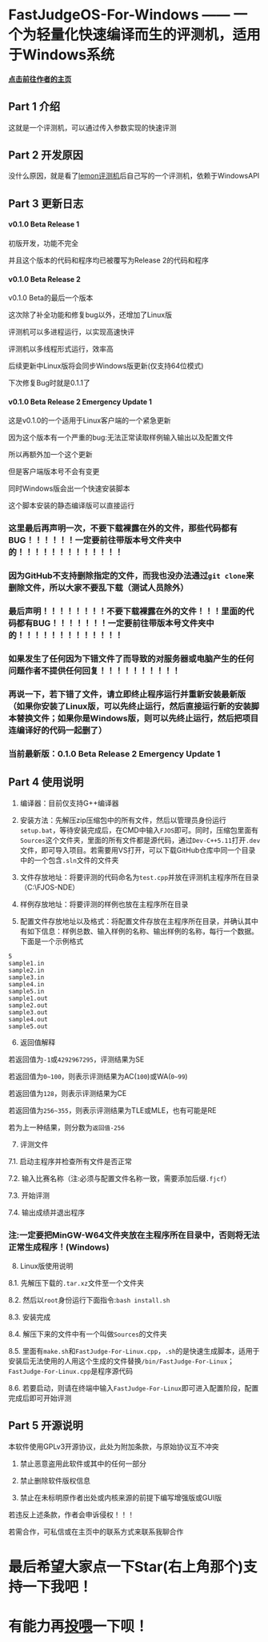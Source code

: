 # FastJudgeOS-For-Windows —— 一个为轻量化快速编译而生的评测机，适用于Windows系统

#### [点击前往作者的主页](https://enderdragon114514.github.io/Homepage/index.html)

## Part 1 介绍

这就是一个评测机，可以通过传入参数实现的快速评测

## Part 2 开发原因

没什么原因，就是看了[lemon评测机](https://oi-wiki.org/tools/judger/lemon/)后自己写的一个评测机，依赖于WindowsAPI

## Part 3 更新日志

#### v0.1.0 Beta Release 1

初版开发，功能不完全

并且这个版本的代码和程序均已被覆写为Release 2的代码和程序

#### v0.1.0 Beta Release 2

v0.1.0 Beta的最后一个版本

这次除了补全功能和修复bug以外，还增加了Linux版

评测机可以多进程运行，以实现高速快评

评测机以多线程形式运行，效率高

后续更新中Linux版将会同步Windows版更新(仅支持64位模式)

下次修复Bug时就是0.1.1了

#### v0.1.0 Beta Release 2 Emergency Update 1

这是v0.1.0的一个适用于Linux客户端的一个紧急更新

因为这个版本有一个严重的bug:无法正常读取样例输入输出以及配置文件

所以再额外加一个这个更新

但是客户端版本号不会有变更

同时Windows版会出一个快速安装脚本

这个脚本安装的静态编译版可以直接运行

### 这里最后再声明一次，不要下载裸露在外的文件，那些代码都有BUG！！！！！！一定要前往带版本号文件夹中的！！！！！！！！！！！！！

### 因为GitHub不支持删除指定的文件，而我也没办法通过`git clone`来删除文件，所以大家不要乱下载（测试人员除外）

### 最后声明！！！！！！！！不要下载裸露在外的文件！！！里面的代码都有BUG！！！！！！！一定要前往带版本号文件夹中的！！！！！！！！！！！！！

### 如果发生了任何因为下错文件了而导致的对服务器或电脑产生的任何问题作者不提供任何回复！！！！！！！！！！

### 再说一下，若下错了文件，请立即终止程序运行并重新安装最新版（如果你安装了Linux版，可以先终止运行，然后直接运行新的安装脚本替换文件；如果你是Windows版，则可以先终止运行，然后把项目连编译好的代码一起删了）

### 当前最新版：0.1.0 Beta Release 2 Emergency Update 1

## Part 4 使用说明

1. 编译器：目前仅支持G++编译器

2. 安装方法：先解压zip压缩包中的所有文件，然后以管理员身份运行`setup.bat`，等待安装完成后，在CMD中输入`FJOS`即可。同时，压缩包里面有`Sources`这个文件夹，里面的所有文件都是源代码，通过`Dev-C++5.11`打开`.dev`文件，即可导入项目。若需要用VS打开，可以下载GitHub仓库中同一个目录中的一个包含`.sln`文件的文件夹
 
3. 文件存放地址：将要评测的代码命名为`test.cpp`并放在评测机主程序所在目录（C:\FJOS-NDE）
 
4. 样例存放地址：将要评测的样例也放在主程序所在目录

5. 配置文件存放地址以及格式：将配置文件存放在主程序所在目录，并确认其中有如下信息：样例总数、输入样例的名称、输出样例的名称，每行一个数据。下面是一个示例格式
```
5
sample1.in
sample2.in
sample3.in
sample4.in
sample5.in
sample1.out
sample2.out
sample3.out
sample4.out
sample5.out
```
6. 返回值解释
   
若返回值为`-1`或`4292967295`，评测结果为SE

若返回值为`0~100`，则表示评测结果为AC(`100`)或WA(`0~99`)

若返回值为`128`，则表示评测结果为CE

若返回值为`256~355`，则表示评测结果为TLE或MLE，也有可能是RE

若为上一种结果，则分数为`返回值-256`

7. 评测文件

7.1. 启动主程序并检查所有文件是否正常

7.2. 输入比赛名称（注:必须与配置文件名称一致，需要添加后缀`.fjcf`）

7.3. 开始评测

7.4. 输出成绩并退出程序

### 注:一定要把MinGW-W64文件夹放在主程序所在目录中，否则将无法正常生成程序！(Windows)

8. Linux版使用说明

8.1. 先解压下载的`.tar.xz`文件至一个文件夹

8.2. 然后以`root`身份运行下面指令:`bash install.sh`

8.3. 安装完成

8.4. 解压下来的文件中有一个叫做`Sources`的文件夹

8.5. 里面有`make.sh`和`FastJudge-For-Linux.cpp`，`.sh`的是快速生成脚本，适用于安装后无法使用的人用这个生成的文件替换`/bin/FastJudge-For-Linux`；`FastJudge-For-Linux.cpp`是程序源代码

8.6. 若要启动，则请在终端中输入`FastJudge-For-Linux`即可进入配置阶段，配置完成后即可开始评测

## Part 5 开源说明

本软件使用GPLv3开源协议，此处为附加条款，与原始协议互不冲突

1. 禁止恶意盗用此软件或其中的任何一部分
   
2. 禁止删除软件版权信息

3. 禁止在未标明原作者出处或内核来源的前提下编写增强版或GUI版

若违反上述条款，作者会申诉侵权！！！

若需合作，可私信或在主页中的联系方式来联系我聊合作

# 最后希望大家点一下Star(右上角那个)支持一下我吧！

# 有能力再[投喂](https://enderdragon114514.github.io/Homepage/pay.html)一下呗！
